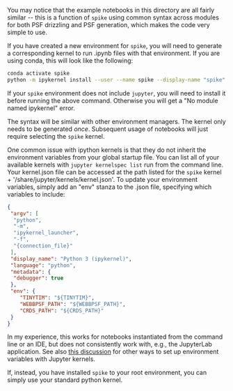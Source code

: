You may notice that the example notebooks in this directory are all fairly similar -- this is a function of `spike` using common syntax across modules for both PSF drizzling and PSF generation, which makes the code very simple to use. 

If you have created a new environment for `spike`, you will need to generate a corresponding kernel to run .ipynb files with that environment. If you are using conda, this will look like the following:

```bash
conda activate spike
python -m ipykernel install --user --name spike --display-name "spike"
````

If your `spike` environment does not include `jupyter`, you will need to install it before running the above command. Otherwise you will get a "No module named ipykernel" error.

The syntax will be similar with other environment managers. The kernel only needs to be generated _once_. Subsequent usage of notebooks will just require selecting the `spike` kernel.

One common issue with ipython kernels is that they do not inherit the environment variables from your global startup file. You can list all of your available kernels with `jupyter kernelspec list` run from the command line. Your kernel.json file can be accessed at the path listed for the `spike` kernel + '/share/jupyter/kernels/kernel.json'. To update your environment variables, simply add an "env" stanza to the .json file, specifying which variables to include:

```json
{
 "argv": [
  "python",
  "-m",
  "ipykernel_launcher",
  "-f",
  "{connection_file}"
 ],
 "display_name": "Python 3 (ipykernel)",
 "language": "python",
 "metadata": {
  "debugger": true
 },
 "env": {
    "TINYTIM": "${TINYTIM}",
    "WEBBPSF_PATH": "${WEBBPSF_PATH}",
    "CRDS_PATH": "${CRDS_PATH}"
 }
}
```

In my experience, this works for notebooks instantiated from the command line or an IDE, but does not consistently work with, e.g., the JupyterLab application. See also [this discussion](https://stackoverflow.com/questions/37890898/how-to-set-env-variable-in-jupyter-notebook) for other ways to set up environment variables with Jupyter kernels.

If, instead, you have installed `spike` to your root environment, you can simply use your standard python kernel.